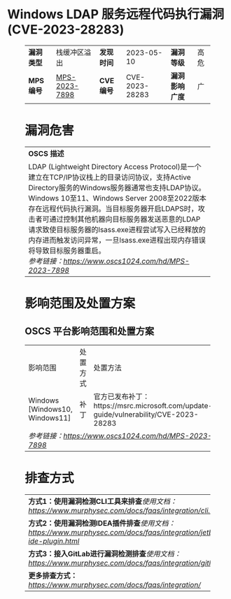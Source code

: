 # Windows LDAP 服务远程代码执行漏洞 (CVE-2023-28283)
<figure class="wp-block-table">
    <table>
        <tbody>
        <tr>
            <td><strong>漏洞类型</strong></td>
            <td>栈缓冲区溢出</td>
            <td><strong>发现时间</strong></td>
            <td>2023-05-10</td>
            <td><strong>漏洞等级</strong></td>
            <td>高危</td>
        </tr>
        <tr>
            <td><strong>MPS编号</strong></td>
            <td><a href="https://www.oscs1024.com/hd/MPS-2023-7898">MPS-2023-7898</a></td>
            <td><strong>CVE编号</strong></td>
            <td>CVE-2023-28283</td>
            <td><strong>漏洞影响广度</strong></td>
            <td>广</td>
        </tr>
        </tbody>
    </table>
</figure>


<figure class="wp-block-table">
    <h1 class="wp-block-heading">漏洞危害</h1>
    <table>
        <tbody>
        <tr>
            <td><strong>OSCS 描述</strong></td>
        </tr>
        <tr>
            <td>LDAP (Lightweight Directory Access Protocol)是一个建立在TCP/IP协议栈上的目录访问协议，支持Active Directory服务的Windows服务器通常也支持LDAP协议。
Windows 10至11、Windows Server 2008至2022版本存在远程代码执行漏洞。当目标服务器开启LDAPS时，攻击者可通过控制其他机器向目标服务器发送恶意的LDAP请求致使目标服务器的lsass.exe进程尝试写入已经释放的内存进而触发访问异常，一旦lsass.exe进程出现内存错误将导致目标服务器重启。<br><em>参考链接：<a
                    href="https://www.oscs1024.com/hd/MPS-2023-7898">https://www.oscs1024.com/hd/MPS-2023-7898</a></em>
            </td>
        </tr>
        </tbody>
    </table>
</figure>


<figure class="wp-block-table alignleft">
    <h1 class="wp-block-heading">影响范围及处置方案</h1>
    <h2 class="wp-block-heading"><strong>OSCS</strong> <strong>平台影响范围和处置方案</strong></h2>
    <table>
        <tbody>
        <tr>
            <td>影响范围</td>
            <td>处置方式</td>
            <td>处置方法</td>
        </tr>
        <tr><td rowspan="1">Windows [Windows10, Windows11]</td><td>补丁</td><td>官方已发布补丁：https://msrc.microsoft.com/update-guide/vulnerability/CVE-2023-28283</td></tr>
        <tr>
            <td colspan="3"><em>参考链接：</em><em><a
                    href="https://www.oscs1024.com/hd/MPS-2023-7898">https://www.oscs1024.com/hd/MPS-2023-7898</a></em></td>
        </tr>
        </tbody>
    </table>
</figure>


<figure class="wp-block-table">
    <h1 class="wp-block-heading">排查方式</h1>
    <table>
        <tbody>
        <tr>
            <td><strong>方式1：使用漏洞检测CLI工具来排查</strong><em>使用文档：<a
                    href="https://www.murphysec.com/docs/faqs/integration/cli.html">https://www.murphysec.com/docs/faqs/integration/cli.html</a></em>
            </td>
        </tr>
        <tr>
            <td><strong>方式2：使用漏洞检测IDEA插件排查</strong><em>使用文档：<a
                    href="https://www.murphysec.com/docs/faqs/integration/jetbrains-ide-plugin.html">https://www.murphysec.com/docs/faqs/integration/jetbrains-ide-plugin.html</a></em>
            </td>
        </tr>
        <tr>
            <td><strong>方式3：接入GitLab进行漏洞检测排查</strong><em>使用文档：<a
                    href="https://www.murphysec.com/docs/faqs/integration/gitlab.html">https://www.murphysec.com/docs/faqs/integration/gitlab.html</a></em>
            </td>
        </tr>
        <tr>
            <td><strong>更多排查方式：</strong><em><a
                    href="https://www.murphysec.com/docs/faqs/integration/">https://www.murphysec.com/docs/faqs/integration/</a></em>
            </td>
        </tr>
        </tbody>
    </table>
</figure>